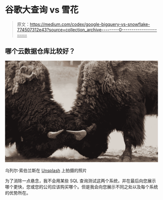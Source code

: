 # 谷歌大查询 vs 雪花

> 原文：<https://medium.com/codex/google-bigquery-vs-snowflake-774507312e43?source=collection_archive---------0----------------------->

## 哪个云数据仓库比较好？

![](img/bdc0df3c4640b7a71f90af3bb5ddecad.png)

乌列尔·索伯兰斯在 [Unsplash](https://unsplash.com/s/photos/fight?utm_source=unsplash&utm_medium=referral&utm_content=creditCopyText) 上拍摄的照片

为了消除一点悬念，我不会用某些 SQL 查询测试这两个系统，并在最后向您展示哪个更快，您或您的公司应该购买哪个。但是我会向您展示不同之处以及每个系统的优势所在。